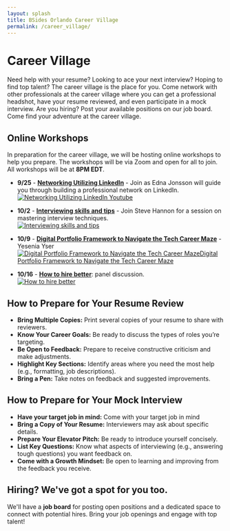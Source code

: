 ```yaml
---
layout: splash
title: BSides Orlando Career Village
permalink: /career_village/
---
```

# Career Village
Need help with your resume? Looking to ace your next interview? Hoping to find top talent? The career village is the place for you. Come network with other professionals at the career village where you can get a professional headshot, have your resume reviewed, and even participate in a mock interview. Are you hiring? Post your available positions on our job board. Come find your adventure at the career village.

## Online Workshops
In preparation for the career village, we will be hosting online workshops to help you prepare. The workshops will be via Zoom and open for all to join.
All workshops will be at **8PM EDT**.
* **9/25** - **<a href="https://www.youtube.com/watch?v=_lDxgwEA8QI">Networking Utilizing LinkedIn</a>** - Join as Edna Jonsson will guide you through building a professional network on LinkedIn.
<br>  <a href="https://www.youtube.com/watch?v=_lDxgwEA8QI"><img src="{{ '/assets/images/CVPre1.png' | prepend: site.baseurl }}" alt="Networking Utilizing LinkedIn Youtube"></a>

* **10/2** - **<a href="https://www.youtube.com/live/wZcllUtCrKs">Interviewing skills and tips</a>** - Join Steve Hannon for a session on mastering interview techniques.
 <br> <a href="https://www.youtube.com/watch?v=_lDxgwEA8QI"><img src="{{ '/assets/images/CVPre2.png' | prepend: site.baseurl }}" alt="Interviewing skills and tips"></a>

* **10/9** - **<a href="https://streamyard.com/watch/rrgvmMup2w5g">Digital Portfolio Framework to Navigate the Tech Career Maze</a>** - Yesenia Yser
 <br> <a href="https://www.youtube.com/watch?v=_lDxgwEA8QI"><img src="{{ '/assets/images/CVPre3.png' | prepend: site.baseurl }}" alt="Digital Portfolio Framework to Navigate the Tech Career MazeDigital Portfolio Framework to Navigate the Tech Career Maze"></a>

* **10/16** - **<a href="https://streamyard.com/watch/KDXiWR6PqPPF">How to hire better</a>**: panel discussion.
<br>  <a href="https://www.youtube.com/watch?v=_lDxgwEA8QI"><img src="{{ '/assets/images/CVPre4.png' | prepend: site.baseurl }}" alt="How to hire better"></a>

## How to Prepare for Your Resume Review
* **Bring Multiple Copies:** Print several copies of your resume to share with reviewers.
* **Know Your Career Goals:** Be ready to discuss the types of roles you’re targeting.
* **Be Open to Feedback:** Prepare to receive constructive criticism and make adjustments.
* **Highlight Key Sections:** Identify areas where you need the most help (e.g., formatting, job descriptions).
* **Bring a Pen:** Take notes on feedback and suggested improvements.


## How to Prepare for Your Mock Interview
* **Have your target job in mind:** Come with your target job in mind
* **Bring a Copy of Your Resume:** Interviewers may ask about specific details.
* **Prepare Your Elevator Pitch:** Be ready to introduce yourself concisely.
* **List Key Questions:** Know what aspects of interviewing (e.g., answering tough questions) you want feedback on.
* **Come with a Growth Mindset:** Be open to learning and improving from the feedback you receive.


## Hiring? We've got a spot for you too.
We'll have a **job board** for posting open positions and a dedicated space to connect with potential hires. Bring your job openings and engage with top talent!

